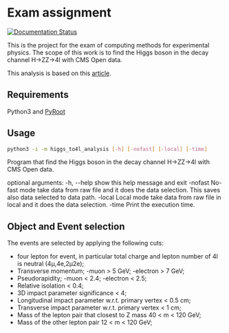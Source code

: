 # Exam assignment
[![Documentation Status](https://readthedocs.org/projects/higgs-to4l-analysis/badge/?version=latest)](https://higgs-to4l-analysis.readthedocs.io/en/latest/?badge=latest)


This is the project for the exam of computing methods for experimental physics. The scope of this work is to find the Higgs boson in the decay channel H->ZZ->4l with CMS Open data.

This analysis is based on this [article](https://arxiv.org/abs/1202.1997).

## Requirements

Python3 and [PyRoot](https://root.cern/manual/python/)

## Usage

```bash
python3 -i -m higgs_to4l_analysis [-h] [-nofast] [-local] [-time]
```

Program that find the Higgs boson in the decay channel H->ZZ->4l with CMS Open data.

optional arguments:
  -h, --help  show this help message and exit
  -nofast     No-fast mode take data from raw file and it does the data selection. This saves also data selected to
              data path.
  -local      Local mode take data from raw file in local and it does the data selection.
  -time       Print the execution time.

## Object and Event selection
The events are selected by applying the following cuts:

  - four lepton for event, in particular total charge and lepton number of 4l is neutral (4&mu;,4e,2&mu;2e);  
  - Transverse momentum;
   -muon > 5 GeV;
   -electron > 7 GeV;
  - Pseudorapidity;
   -muon < 2.4;
   -electron < 2.5;
  - Relative isolation < 0.4;
  - 3D impact parameter significance < 4;
  - Longitudinal impact parameter w.r.t. primary vertex < 0.5 cm;
  - Transverse impact parameter w.r.t. primary vertex < 1 cm;
  - Mass of the lepton pair that closest to Z mass 40 < m < 120 GeV;
  - Mass of the other lepton pair 12 < m < 120 GeV;
